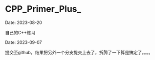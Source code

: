 # CPP_Primer_Plus_

Date: 2023-08-20

自己的C++练习 

Date: 2023-09-07

提交至github，结果把另外一个分支提交上去了，折腾了一下算是搞定了。。。。

